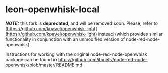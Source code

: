 leon-openwhisk-local
====================

***NOTE:*** this fork is **deprecated**, and will be removed soon. Please, refer to [https://github.com/kpavel/openwhisk-light](https://github.com/kpavel/openwhisk-light) instead (which provides similar functionality in conjunction with an unmodified version of node-red-node-openwhisk).

Instructions for working with the original node-red-node-openwhisk package can be found in https://github.com/ibmets/node-red-node-openwhisk/blob/master/README.md

